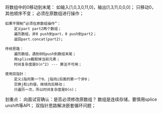 将数组中的0移动到末尾：
    如输入[1,0,3,0,11,0]，输出[1,3,11,0,0,0]；
    只移动0，其他顺序不变；
    必须在原数组进行操作；

    如果不限制“必须在原数组操作”：
        定义part part2两个数组；
        遍历数组，非0 push到part，0 push到part2；
        返回part.concat(part2);

    传统思路：
        遍历数组，遇到0则push到数组末尾；
        用splice截取掉当前元素；
        时间复杂度是O(n^2) --- 算法不可用；

    使用双指针：
        定义i指向第一个0，j指向i后面的第一个非0；
        交换j和i的值，继续向后移动；
        只遍历一次，所以时间复杂度是O(n)；

划重点：
    向面试官确认：是否必须修改原数组？
    数组是连续存储，要慎用splice unshift等API；
    双指针思路解决嵌套循环问题；